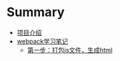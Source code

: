 # Summary

* [项目介绍](README.md)
* [webpack学习笔记](doc/webpack/README.md)
    * [第一步：打包js文件，生成html](doc/webpack/第一步.md)

